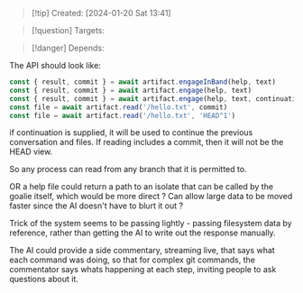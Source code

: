
>[!tip] Created: [2024-01-20 Sat 13:41]

>[!question] Targets: 

>[!danger] Depends: 

The API should look like:
```js
const { result, commit } = await artifact.engageInBand(help, text)
const { result, commit } = await artifact.engage(help, text)
const { result, commit } = await artifact.engage(help, text, continuation)
const file = await artifact.read('/hello.txt', commit)
const file = await artifact.read('/hello.txt', 'HEAD^1')
```
if continuation is supplied, it will be used to continue the previous conversation and files.
If reading includes a commit, then it will not be the HEAD view.

So any process can read from any branch that it is permitted to.

OR a help file could return a path to an isolate that can be called by the goalie itself, which would be more direct ?  Can allow large data to be moved faster since the AI doesn't have to blurt it out ?

Trick of the system seems to be passing lightly - passing filesystem data by reference, rather than getting the AI to write out the response manually.

The AI could provide a side commentary, streaming live, that says what each command was doing, so that for complex git commands, the commentator says whats happening at each step, inviting people to ask questions about it.
